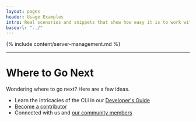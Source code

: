 ```yaml
---
layout: pages
header: Usage Examples
intro: Real scenarios and snippets that show how easy it is to work with virtual servers.
baseurl: "../"
---
```


{% include content/server-management.md %}

***
# Where to Go Next

Wondering where to go next? Here are a few ideas.

* Learn the intricacies of the CLI in our [Developer's Guide]({{page.baseurl}}developers-guide)  
* [Become a contributor]({{page.baseurl}}contributing/#toc_0)
* Connected with us and [our community members]({{page.baseurl}}contributing/#toc_14)
